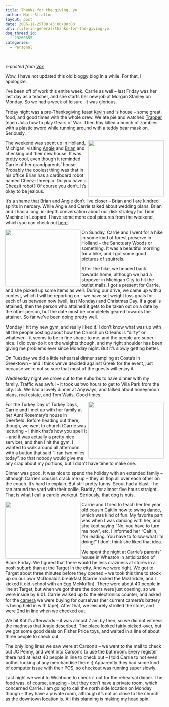 ```yaml
---
title: Thanks for the giving, yo
author: Matt Stratton
layout: post
date: 2006-11-25T08:45:00+00:00
url: /life-in-general/thanks-for-the-giving-yo
dsq_thread_id:
  - 28260855
categories:
  - Personal

---
```

_x-posted from [Vox][1]_

Wow, I have not updated this old bloggy blog in a while. For that, I apologize.

I&#8217;ve been off of work this entire week. Carrie as well &#8211; last Friday was her last day as a teacher, and she starts her new job at Morgan Stanley on Monday. So we had a week of leisure. It was glorious.

Friday night was a pre-Thanksgiving feast [Kevin][2] and &#8216;s house &#8211; some great food, and good times with the whole crew. We ate pie and watched [Trapper][3] teach Julia how to play Gears of War. Then Ray killed a bunch of zombies with a plastic sword while running around with a teddy bear mask on. Seriously.

[<img src="http://static.flickr.com/101/301606768_e0a4d6914c_m.jpg" width="240" height="180" align="right" />][4]The weekend was spent up in Holland, Michigan, visiting [Angie][5] and [Brian][6] and checking out their new house. It was pretty cool, even though it reminded Carrie of her grandparents&#8217; house. Probably the coolest thing was that in his office,Brian has a cardboard robot named Cheez-Threepio. Do you have a Cheezit robot? Of course you don&#8217;t. It&#8217;s okay to be jealous.

It&#8217;s a shame that Brian and Angie don&#8217;t live closer &#8211; Brian and I are kindred spirits in nerdary. While Angie and Carrie talked about wedding plans, Brian and I had a long, in-depth conversation about our disk strategy for Time Machine in Leopard. I have some more cool pictures from the weekend, which you can check out [here][7].

[<img src="http://static.flickr.com/105/301615988_324c9720d6_m.jpg" width="240" height="180" align="left" />][8]On Sunday, Carrie and I went for a hike in some kind of forest preserve in Holland &#8211; the Sanctuary Woods or something. It was a beautiful morning for a hike, and I got some good pictures of squirrels.

After the hike, we headed back towards home, although we had a stopover in Michigan City to hit the outlet malls. I got a present for Carrie, and she picked up some items as well. During our drive, we came up with a contest, which I will be reporting on &#8211; we have set weight loss goals for each of us between now (well, last Monday) and Christmas Day. If a goal is attained, then the person who attained it gets to be taken out on a date by the other person, but the date must be completely geared towards the attainer. So far we&#8217;ve been doing pretty well.

Monday I hit my new gym, and really liked it. I don&#8217;t know what was up with all the people posting about how the Crunch on Orleans is &#8220;dirty&#8221; or whatever &#8211; it seems to be in fine shape to me, and the people are super nice. I did over-do it on the weights though, and my right shoulder has been giving me problems ever since Monday night. But it&#8217;s slowly getting better.

On Tuesday we did a little rehearsal dinner sampling at Costa&#8217;s in Greektown &#8211; and I think we&#8217;ve decided against Greek for the event, just because we&#8217;re not so sure that most of the guests will enjoy it.

Wednesday night we drove out to the suburbs to have dinner with my family. Traffic was awful &#8211; it took us two hours to get to Villa Park from the city. Ick. We had a lovely dinner at Anyways, and talked about honeymoon plans, real estate, and Tom Waits. Good times.

[<img src="http://static.flickr.com/99/305184537_bdf42cdf80_m.jpg" width="240" height="180" align="right" />][9]For the Turkey Day of Turkey Days, Carrie and I met up with her family at her Aunt Rosemary&#8217;s house in Deerfield. Before heading out there, though, we went to church (Carrie was lecturing &#8211; I think that&#8217;s how you spell it &#8211; and it was actually a pretty nice service), and then I hit the gym. I wanted to walk around all afternoon with a button that said &#8220;I ran two miles today&#8221;, so that nobody would give me any crap about my portions, but I didn&#8217;t have time to make one.

Dinner was good. It was nice to spend the holiday with an extended family &#8211; although Carrie&#8217;s cousins crack me up &#8211; they all flop all over each other on the couch. It&#8217;s hard to explain. But still pretty funny. Scout had a blast &#8211; he ran around the yard with their collie, Buddy, for almost five hours straight. That is what I call a cardio workout. Seriously, that dog is nuts.

[<img src="http://static.flickr.com/99/305181458_f8c3b4d280_m.jpg" width="240" height="180" align="left" />][10]Carrie and I tried to teach her ten year old cousin Caitlin how to swing dance, which was kind of fun. My favorite part was when I was dancing with her, and she kept saying &#8220;No, you have to turn me now&#8221;, etc. I informed her &#8220;Caitlin, _I&#8217;m_ leading. You have to follow what I&#8217;m doing!&#8221; I don&#8217;t think she liked that idea.

We spent the night at Carrie&#8217;s parents&#8217; house in Wheaton in anticipation of Black Friday. We figured that there would be less craziness at stores in a posh suburb than at the Target in the city. And we were right. We got to Target about three minutes before they opened &#8211; we took this time to stock up on our own McDonald&#8217;s breakfast (Carrie rocked the McGriddle, and I kicked it old-school with an Egg McMuffin). There were about 40 people in line at Target, but when we got there the doors were just opening, so we were inside by 6:01. Carrie walked up to the electronics counter, and asked for the [camera][11] we were buying for ourselves (her current camera&#8217;s battery is being held in with tape). After that, we leisurely strolled the store, and were 2nd in line when we checked out.

We hit Kohl&#8217;s afterwards &#8211; it was almost 7 am by then, so we did not witness the madness that [Angie described][12]. The place looked fairly picked-over, but we got some good deals on Fisher Price toys, and waited in a line of about three people to check out.

The only long lines we saw were at Carson&#8217;s &#8211; we went to the mall to check out JC Penny, and went into Carson&#8217;s to use the bathroom. Every register there had at least 40 people in line to check out &#8211; I told Carrie to not even bother looking at any merchandise there :) Apparently they had some kind of computer issue with their POS, so checkout was running super slowly.

Last night we went to Wishbone to check it out for the rehearsal dinner. The food was, of course, amazing &#8211; but they don&#8217;t have a private room, which concerned Carrie. I am going to call the north side location on Monday though &#8211; they have a private room, although it&#8217;s not as close to the church as the downtown location is. All this planning is making my head spin.

 [1]: http://mattstratton.vox.com/library/post/thanks-for-the-giving-yo.html
 [2]: http://www.kevinkmp.com
 [3]: http://www.trappermarkelz.com
 [4]: http://flickr.com/photos/mugsy/301606768/ "Cheez-Threepio, by mugsy"
 [5]: http://lakesideknitter.blogspot.com/
 [6]: http://www.action-squad.com/
 [7]: http://flickr.com/photos/mugsy/sets/72157594383744650/
 [8]: http://flickr.com/photos/mugsy/301615988/ "Carrie, by mugsy"
 [9]: http://flickr.com/photos/mugsy/305184537/ "Cousins on the Couch, by mugsy"
 [10]: http://flickr.com/photos/mugsy/305181458/ "Matt dancing with Caitlin, by mugsy"
 [11]: http://www.dpreview.com/reviews/specs/Casio/casio_exz60.asp
 [12]: http://lakesideknitter.blogspot.com/2006/11/thank-goodness-its-black-friday.html